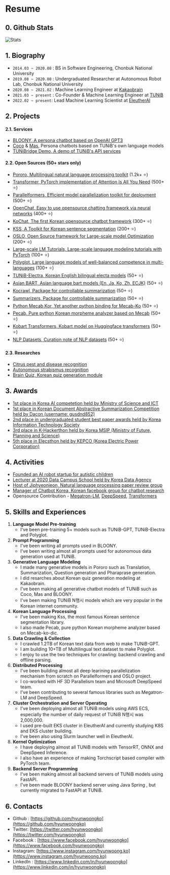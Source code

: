# Resume
## 0. Github Stats
![Stats](https://github-readme-stats.vercel.app/api?username=hyunwoongko)

## 1. Biography
- `2014.03 ~ 2020.08` : BS in Software Engineering, Chonbuk National University
- `2019.08 ~ 2020.08` : Undergraduated Researcher at Autonomous Robot Lab, Chonbuk National University
- `2020.08 ~ 2021.02` : Machine Learning Engineer at [Kakaobrain](https://github.com/kakaobrain)
- `2021.03 ~ present` : Co-Founder & Machine Learning Engineer at [TUNiB](https://github.com/tunib-ai)
- `2022.02 ~ present`: Lead Machine Learning Scientist at [EleutherAI](https://github.com/EleutherAI)

## 2. Projects
#### 2.1. Services
- [BLOONY, A persona chatbot based on OpenAI GPT3](https://bloony.ai)
- [Coco](https://tunib.ai/video/%EB%94%94%EC%96%B4%EB%A9%94%EC%9D%B4%ED%8A%B8_%EC%86%8C%EA%B0%9C%EC%98%81%EC%83%81_%EC%BD%94%EC%BD%94%ED%8E%B8.mp4) & [Mas](https://tunib.ai/video/%EB%94%94%EC%96%B4%EB%A9%94%EC%9D%B4%ED%8A%B8_%EC%86%8C%EA%B0%9C%EC%98%81%EC%83%81_%EB%A7%88%EC%8A%A4%ED%8E%B8.mp4), Persona chatbots based on TUNiB's own language models
- [TUNiBridge Demo, A demo of TUNiB's API services](https://demo.tunibridge.ai/)

#### 2.2. Open Sources (50+ stars only)
- [Pororo, Multilingual natural language processing toolkit](https://github.com/kakaobrain/pororo) (1.2k+ ⭐)
- [Transformer, PyTorch implementation of Attention Is All You Need](https://github.com/hyunwoongko/transformer) (500+ ⭐)
- [Parallelformers, Efficient model parallelization toolkit for deployment](https://github.com/tunib-ai/parallelformers) (500+ ⭐)
- [OpenChat, Easy to use opensource chatting framework via neural networks](https://github.com/hyunwoongko/openchat) (400+ ⭐)
- [KoChat, The first Korean opensource chatbot framework](https://github.com/hyunwoongko/kochat) (300+ ⭐)
- [KSS, A Toolkit for Korean sentence segmentation](https://github.com/hyunwoongko/kss) (200+ ⭐)
- [OSLO, Open Source framework for Large-scale model Optimization](https://github.com/tunib-ai/oslo) (200+ ⭐)
- [Large-scale LM Tutorials, Large-scale language modeling tutorials with PyTorch](https://github.com/tunib-ai/large-scale-lm-tutorials) (100+ ⭐)
- [Polyglot, Large language models of well-balanced competence in multi-languages](https://github.com/EleutherAI/polyglot) (100+ ⭐)
- [TUNiB-Electra, Korean English bilingual electa models](https://github.com/tunib-ai/tunib-electra) (50+ ⭐)
- [Asian BART, Asian language bart models (En, Ja, Ko, Zh, ECJK)](https://github.com/kakaobrain/asian-bart) (50+ ⭐)
- [Kocrawl, Package for controllable summarization](https://github.com/hyunwoongko/kocrawl) (50+ ⭐)
- [Summarizers, Package for controllable summarization](https://github.com/hyunwoongko/summarizers) (50+ ⭐)
- [Python Mecab Kor, Yet another python binding for Mecab-Ko](https://github.com/hyunwoongko/python-mecab-kor) (50+ ⭐)
- [Pecab, Pure python Korean morpheme analyzer based on Mecab](https://githug.com/hyunwoongko/pecab) (50+ ⭐)
- [Kobart Transformers, Kobart model on Huggingface transformers](https://github.com/hyunwoongko/kobart-transformers) (50+ ⭐)
- [NLP Datasets, Curation note of NLP datasets](https://github.com/hyunwoongko/nlp-collections) (50+ ⭐)

#### 2.3. Researches
- [Citrus pest and disease recognition](https://github.com/hyunwoongko/citrus-pest-disease-recognition)
- [Autonomous strabismus recognition](https://github.com/hyunwoongko/strabismus-recognition)
- [Brain Quiz, Korean quiz generation module](https://github.com/hyunwoongko/hyunwoongko/blob/main/assets/brainquiz.gif)

## 3. Awards
- [1st place in Korea AI competetion held by Ministry of Science and ICT](https://m.etnews.com/20210715000270)
- [1st place in Korean Document Abstractive Summarization Competition held by Dacon (username: gusdnd852)](https://dacon.io/competitions/open/235673/leaderboard)
- [2nd place in undergraduated student best paper awards held by Korea Information Technology Society](http://www.todayan.com/news/articleView.html?idxno=230207)
- [3rd place in K-Hackerthon held by Korea MSIP (Ministry of Future, Planning and Science)](https://newsis.com/view/?id=NISX20181108_0000467462&cID=10808&pID=10800)
- [5th place in Elecsthon held by KEPCO (Korea Electric Power Corporation)](https://blog.kepco.co.kr/1310)

## 4. Activities
- [Founded an AI robot startup for autistic children](https://github.com/hyunwoongko/social-robot-bao)
- [Lecturer at 2020 Data Campus School held by Korea Data Agency](https://github.com/hyunwoongko/bigdata-lecture)
- [Host of Jiphyeonjeon, Natural language processing paper review group](https://github.com/jiphyeonjeon)
- [Manager of Chatbot Korea, Korean facebook group for chatbot research](https://facebook.com/groups/ChatbotDevKR)
- Opensource Contribution - [Megatron-LM](https://github.com/nvidia/Megatron-LM/commits?author=hyunwoongko), [DeepSpeed](https://github.com/microsoft/DeepSpeed/commits?author=hyunwoongko), [Transformers](https://github.com/huggingface/transformers/commits?author=hyunwoongko)

## 5. Skills and Experiences
1. **Language Model Pre-training**
    - I've been pre-training 5+ models such as TUNiB-GPT, TUNiB-Electra and Polyglot.
2. **Prompt Programming**
    - I've been writing all prompts used in BLOONY.
    - I've been writing almost all prompts used for autonomous data generation used at TUNiB.
3. **Generative Language Modeling**
    - I made many generative models in Pororo such as Translation, Summarization, Question generation and Pharaprase generation.
    - I did resarches about Korean quiz generation modeling at Kakaobrain.
    - I've been making all generative chatbot models of TUNiB such as Coco, Mas and BLOONY.
    - I've been making TUNiB N행시 models which are very popular in the Korean internet community.
4. **Korean Language Processing**
    - I've been making Kss, the most famous Korean sentence segmentation library.
    - I also made Pecab, pure python Korean morpheme analyzer based on Mecab-ko-dic.
5. **Data Crawling & Collection**
    - I crawled 1.2TB of Korean text data from web to make TUNiB-GPT.
    - I am building 10+TB of Multilingual text dataset to make Polyglot.
    - I enjoy to use the two techniques for crawling: backend crawling and offline parsing.
6. **Distributed Processing**
    - I've been building almost all deep learining parallelization mechanism from scratch on Parallelformers and OSLO project.
    - I co-worked with HF 3D Parallelism team and Microsoft DeepSpeed team.
    - I've been contributing to several famous libraries such as Megatron-LM and DeepSpeed.
7. **Cluster Orchestration and Server Operating**
    - I've been deploying almost all TUNiB models using AWS ECS, especially the number of daily request of TUNiB N행시 was 2,000,000.
    - I used pre-built EKS cluster in EleutherAI and currently studying K8S and EKS cluster building.
    - I've been also using Slurm launcher well in EleutherAI.
8. **Kernel Optimization**
    - I have deploying almost all TUNiB models with TensorRT, ONNX and DeepSpeed Inference.
    - I also have an experience of making Torchscript based compiler with PyTorch team.
9. **Backend Server Programming**
    - I've been making almost all backend servers of TUNiB models using FastAPI.
    - I've been made BLOONY backend server using Java Spring , but currently migrated to FastAPI at TUNiB.

## 6. Contacts
- Github : [https://github.com/hyunwoongko](https://github.com/hyunwoongko)
- Twitter: [https://twitter.com/hyunwoongko](https://twitter.com/hyunwoongko)
- Facebook : [https://www.facebook.com/hyunwoongko](https://www.facebook.com/hyunwoongko)
- Instagram: [https://www.instagram.com/hyunwoong.ko](https://www.instagram.com/hyunwoong.ko)
- LinkedIn : [https://www.linkedin.com/in/hyunwoongko](https://www.linkedin.com/in/hyunwoongko)
